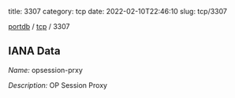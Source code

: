 title: 3307
category: tcp
date: 2022-02-10T22:46:10
slug: tcp/3307

[portdb](/) / [tcp](/category/tcp.html) / 3307


## IANA Data

_Name:_ opsession-prxy

_Description:_ OP Session Proxy

